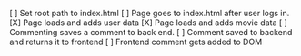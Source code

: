 [ ] Set root path to index.html
    [ ] Page goes to index.html after user logs in.
[X] Page loads and adds user data
[X] Page loads and adds movie data
[ ] Commenting saves a comment to back end.
[ ] Comment saved to backend and returns it to frontend
[ ] Frontend comment gets added to DOM



